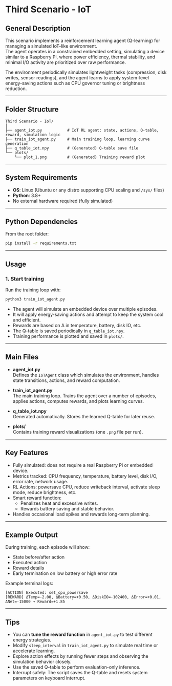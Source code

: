 # Third Scenario - IoT

## General Description

This scenario implements a reinforcement learning agent (Q-learning) for managing a simulated IoT-like environment.  
The agent operates in a constrained embedded setting, simulating a device similar to a Raspberry Pi, where power efficiency, thermal stability, and minimal I/O activity are prioritized over raw performance.

The environment periodically simulates lightweight tasks (compression, disk writes, sensor readings), and the agent learns to apply system-level energy-saving actions such as CPU governor tuning or brightness reduction.

---

## Folder Structure

```
Third Scenario - IoT/
│
├── agent_iot.py           # IoT RL agent: state, actions, Q-table, reward, simulation logic
├── train_iot_agent.py     # Main training loop, learning curve generation
├── q_table_iot.npy        # (Generated) Q-table save file
└── plots/
    └── plot_1.png         # (Generated) Training reward plot
```

---

## System Requirements

- **OS**: Linux (Ubuntu or any distro supporting CPU scaling and `/sys/` files)
- **Python**: 3.8+
- No external hardware required (fully simulated)

---

## Python Dependencies

From the root folder:

```bash
pip install -r requirements.txt
```

---

## Usage

### 1. Start training

Run the training loop with:

```bash
python3 train_iot_agent.py
```

- The agent will simulate an embedded device over multiple episodes.
- It will apply energy-saving actions and attempt to keep the system cool and efficient.
- Rewards are based on Δ in temperature, battery, disk IO, etc.
- The Q-table is saved periodically in `q_table_iot.npy`.
- Training performance is plotted and saved in `plots/`.

---

## Main Files

- **agent_iot.py**  
  Defines the `IoTAgent` class which simulates the environment, handles state transitions, actions, and reward computation.

- **train_iot_agent.py**  
  The main training loop. Trains the agent over a number of episodes, applies actions, computes rewards, and plots learning curves.

- **q_table_iot.npy**  
  Generated automatically. Stores the learned Q-table for later reuse.

- **plots/**  
  Contains training reward visualizations (one `.png` file per run).

---

## Key Features

- Fully simulated: does not require a real Raspberry Pi or embedded device.
- Metrics tracked: CPU frequency, temperature, battery level, disk I/O, error rate, network usage.
-  RL Actions: powersave CPU, reduce writeback interval, activate sleep mode, reduce brightness, etc.
- Smart reward function:
  - Penalizes heat and excessive writes.
  - Rewards battery saving and stable behavior.
- Handles occasional load spikes and rewards long-term planning.

---

## Example Output

During training, each episode will show:

- State before/after action
- Executed action
- Reward details
- Early termination on low battery or high error rate

Example terminal logs:

```
[ACTION] Executed: set_cpu_powersave  
[REWARD] ΔTemp=-2.00, ΔBattery=+0.50, ΔDiskIO=-102400, ΔError=+0.01, ΔNet=-15000 → Reward=+1.85
```

---

## Tips

- You can **tune the reward function** in `agent_iot.py` to test different energy strategies.
- Modify `sleep_interval` in `train_iot_agent.py` to simulate real time or accelerate learning.
- Explore action effects by running fewer steps and observing the simulation behavior closely.
- Use the saved Q-table to perform evaluation-only inference.
- Interrupt safely: The script saves the Q-table and resets system parameters on keyboard interrupt.

